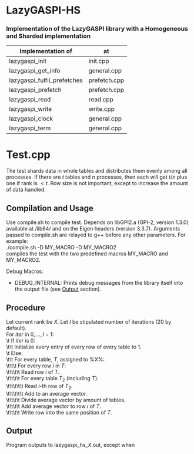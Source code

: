 # LazyGASPI-HS
### Implementation of the LazyGASPI library with a Homogeneous and Sharded implementation

|  Implementation of            | at            |
| ----------------------------- | ------------- |
| lazygaspi_init                | init.cpp      |
| lazygaspi_get_info            | general.cpp   |
| lazygaspi_fulfil_prefetches   | prefetch.cpp  |
| lazygaspi_prefetch            | prefetch.cpp  |
| lazygaspi_read                | read.cpp      |
| lazygaspi_write               | write.cpp     |
| lazygaspi_clock               | general.cpp   |
| lazygaspi_term                | general.cpp   |
  
  
  
  
# Test.cpp

The test shards data in whole tables and distributes them evenly among all processes. 
If there are $t$ tables and $n$ processes, then each will get $t / n$ plus one if rank is $< t % n$.
Row size is not important, except to increase the amount of data handled.

## Compilation and Usage

Use compile.sh to compile test. Depends on libGPI2.a (GPI-2, version 1.3.0) available at /lib64/ and on the Eigen headers (version 3.3.7).
Arguments passed to compile.sh are relayed to g++ before any other parameters. For example:  
    ./compile.sh -D MY_MACRO -D MY_MACRO2  
compiles the test with the two predefined macros MY_MACRO and MY_MACRO2.

Debug Macros:
- DEBUG_INTERNAL: Prints debug messages from the library itself into the output file (see [Output](#Output) section).

## Procedure

Let current rank be $X$. Let $I$ be stipulated number of iterations (20 by default).  
For $iter$ in ${0, ..., I-1}$:  
\t  If $iter$ is 0:  
\t\t    Initialize every entry of every row of every table to 1.  
\t  Else:  
\t\t    For every table, $T$, assigned to %X%:  
\t\t\t      For every row $i$ in $T$:  
\t\t\t\t        Read row $i$ of $T$.  
\t\t\t\t        For every table $T_2$ (including $T$):  
\t\t\t\t\t          Read $i$-th row of $T_2$.  
\t\t\t\t\t          Add to an average vector.  
\t\t\t\t        Divide average vector by amount of tables.  
\t\t\t\t        Add average vector to row $i$ of $T$.  
\t\t\t\t        Write row into the same position of $T$.  

## Output

Program outputs to lazygaspi_hs_$X$.out, except when 
